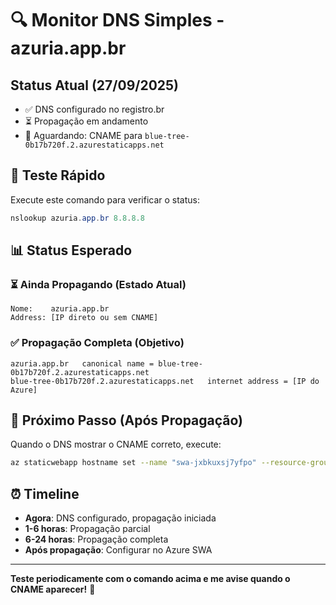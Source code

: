 # 🔍 Monitor DNS Simples - azuria.app.br

## Status Atual (27/09/2025)
- ✅ DNS configurado no registro.br
- ⏳ Propagação em andamento
- 🎯 Aguardando: CNAME para `blue-tree-0b17b720f.2.azurestaticapps.net`

## 🧪 Teste Rápido

Execute este comando para verificar o status:

```powershell
nslookup azuria.app.br 8.8.8.8
```

## 📊 Status Esperado

### ⏳ **Ainda Propagando (Estado Atual)**
```
Nome:    azuria.app.br
Address: [IP direto ou sem CNAME]
```

### ✅ **Propagação Completa (Objetivo)**
```
azuria.app.br   canonical name = blue-tree-0b17b720f.2.azurestaticapps.net
blue-tree-0b17b720f.2.azurestaticapps.net   internet address = [IP do Azure]
```

## 🚀 Próximo Passo (Após Propagação)

Quando o DNS mostrar o CNAME correto, execute:

```bash
az staticwebapp hostname set --name "swa-jxbkuxsj7yfpo" --resource-group "Azuria-Resources" --hostname "azuria.app.br" --validation-method "cname-delegation"
```

## ⏰ Timeline
- **Agora**: DNS configurado, propagação iniciada
- **1-6 horas**: Propagação parcial
- **6-24 horas**: Propagação completa
- **Após propagação**: Configurar no Azure SWA

---
**Teste periodicamente com o comando acima e me avise quando o CNAME aparecer!** 🎯